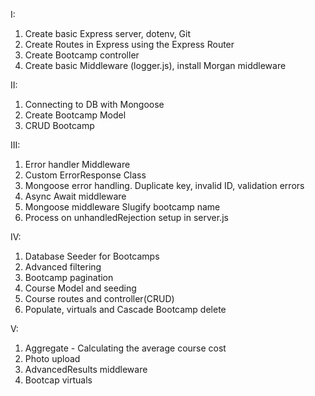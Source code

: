 I:

1. Create basic Express server, dotenv, Git
2. Create Routes in Express using the Express Router
3. Create Bootcamp controller
4. Create basic Middleware (logger.js), install Morgan middleware

II:

1. Connecting to DB with Mongoose
2. Create Bootcamp Model
3. CRUD Bootcamp

III:

1. Error handler Middleware
2. Custom ErrorResponse Class
3. Mongoose error handling. Duplicate key, invalid ID, validation errors
4. Async Await middleware
5. Mongoose middleware Slugify bootcamp name
6. Process on unhandledRejection setup in server.js

IV:

1. Database Seeder for Bootcamps
2. Advanced filtering
3. Bootcamp pagination
4. Course Model and seeding
5. Course routes and controller(CRUD)
6. Populate, virtuals and Cascade Bootcamp delete

V:

1. Aggregate - Calculating the average course cost
2. Photo upload
3. AdvancedResults middleware
4. Bootcap virtuals
